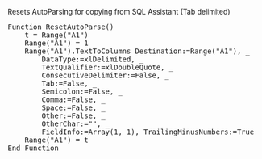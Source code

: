 Resets AutoParsing for copying from SQL Assistant (Tab delimited)

<pre>
Function ResetAutoParse()
    t = Range("A1")
    Range("A1") = 1
    Range("A1").TextToColumns Destination:=Range("A1"), _
        DataType:=xlDelimited, _
        TextQualifier:=xlDoubleQuote, _
        ConsecutiveDelimiter:=False, _
        Tab:=False, _
        Semicolon:=False, _
        Comma:=False, _
        Space:=False, _
        Other:=False, _
        OtherChar:="", _
        FieldInfo:=Array(1, 1), TrailingMinusNumbers:=True
    Range("A1") = t
End Function
</pre>
